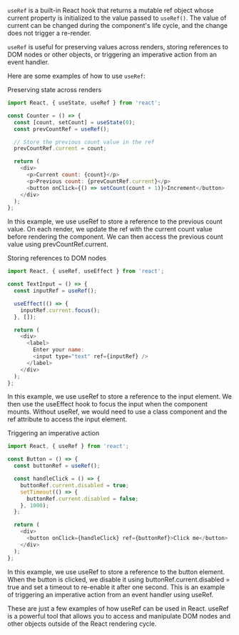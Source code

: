 `useRef` is a built-in React hook that returns a mutable ref object whose current property is initialized to the value passed to `useRef()`. The value of current can be changed during the component's life cycle, and the change does not trigger a re-render.

`useRef` is useful for preserving values across renders, storing references to DOM nodes or other objects, or triggering an imperative action from an event handler.

Here are some examples of how to use `useRef`:

Preserving state across renders

```js
import React, { useState, useRef } from 'react';

const Counter = () => {
  const [count, setCount] = useState(0);
  const prevCountRef = useRef();

  // Store the previous count value in the ref
  prevCountRef.current = count;

  return (
    <div>
      <p>Current count: {count}</p>
      <p>Previous count: {prevCountRef.current}</p>
      <button onClick={() => setCount(count + 1)}>Increment</button>
    </div>
  );
};
```
In this example, we use useRef to store a reference to the previous count value. On each render, we update the ref with the current count value before rendering the component. We can then access the previous count value using prevCountRef.current.

Storing references to DOM nodes

```js
import React, { useRef, useEffect } from 'react';

const TextInput = () => {
  const inputRef = useRef();

  useEffect(() => {
    inputRef.current.focus();
  }, []);

  return (
    <div>
      <label>
        Enter your name:
        <input type="text" ref={inputRef} />
      </label>
    </div>
  );
};
```

In this example, we use useRef to store a reference to the input element. We then use the useEffect hook to focus the input when the component mounts. Without useRef, we would need to use a class component and the ref attribute to access the input element.

Triggering an imperative action

```js
import React, { useRef } from 'react';

const Button = () => {
  const buttonRef = useRef();

  const handleClick = () => {
    buttonRef.current.disabled = true;
    setTimeout(() => {
      buttonRef.current.disabled = false;
    }, 1000);
  };

  return (
    <div>
      <button onClick={handleClick} ref={buttonRef}>Click me</button>
    </div>
  );
};
```
In this example, we use useRef to store a reference to the button element. When the button is clicked, we disable it using buttonRef.current.disabled = true and set a timeout to re-enable it after one second. This is an example of triggering an imperative action from an event handler using useRef.

These are just a few examples of how useRef can be used in React. useRef is a powerful tool that allows you to access and manipulate DOM nodes and other objects outside of the React rendering cycle.